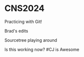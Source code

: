 # CNS2024
Practicing with Git!

Brad's edits

Sourcetree playing around

Is this working now? #CJ is Awesome
